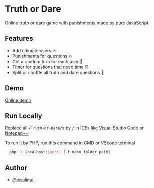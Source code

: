 # Truth or Dare

Online truth or dare game with punishments made by pure JavaScript
## Features

- Add ultimate users ♾
- Punishments for questions 🔥
- Get a random turn for each user 🔄
- Timer for questions that need time ⏰
- Split or shuffle all truth and dare questions 🔀


## Demo

[Online demo](https://ixsalimo.github.io/Truth-or-Dare/)
## Run Locally

Replace all `/Truth-or-Dare/`s by `/` in IDEs like [Visual Studio Code](https://code.visualstudio.com/) or [Notepad++](https://notepad-plus-plus.org/)

To run it by PHP, run this command in CMD or VScode terminal

```bash
  php -S localhost:[port] [-t main_folder_path]
```

## Author

- [@ixsalimo](https://www.github.com/ixsalimo)
